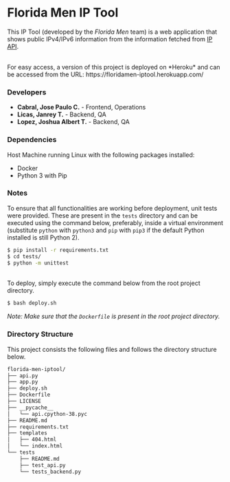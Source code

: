 # Florida Men IP Tool
This IP Tool (developed by the *Florida Men* team) is a web application that shows public IPv4/IPv6 information from the information fetched from [IP API](https://ipapi.co).

<br>
For easy access, a version of this project is deployed on *Heroku* and can be accessed from the URL: https://floridamen-iptool.herokuapp.com/ 

###  Developers
- **Cabral, Jose Paulo C.** -  Frontend, Operations
- **Licas, Janrey T.** -  Backend, QA
- **Lopez, Joshua Albert T.** -  Backend, QA

### Dependencies
Host Machine running Linux with the following packages installed: 
- Docker
- Python 3 with Pip

### Notes
To ensure that all functionalities are working before deployment, unit tests were provided. These are present in the `tests` directory and can be executed using the command below, preferably, inside a virtual environment (substitute `python` with `python3` and `pip` with `pip3` if the default Python installed is still Python 2).

```bash
$ pip install -r requirements.txt
$ cd tests/
$ python -m unittest
```
<br>
To deploy, simply execute the command below from the root project directory.

```bash
$ bash deploy.sh
```

*Note: Make sure that the `Dockerfile` is present in the root project directory.*

### Directory Structure
This project consists the following files and follows the directory structure below.

```bash
florida-men-iptool/
├── api.py
├── app.py
├── deploy.sh
├── Dockerfile
├── LICENSE
├── __pycache__
│   └── api.cpython-38.pyc
├── README.md
├── requirements.txt
├── templates
│   ├── 404.html
│   └── index.html
└── tests
    ├── README.md
    ├── test_api.py
    └── tests_backend.py
```
